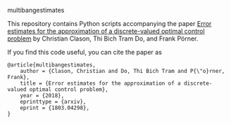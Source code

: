 multibangestimates

This repository contains Python scripts accompanying the paper [Error estimates for the approximation of a discrete-valued optimal control problem](https://arxiv.org/abs/1803.04298) by Christian Clason, Thi Bich Tram Do, and Frank Pörner.

If you find this code useful, you can cite the paper as

    @article{multibangestimates,
        author = {Clason, Christian and Do, Thi Bich Tram and P{\"o}rner, Frank},
        title = {Error estimates for the approximation of a discrete-valued optimal control problem},
        year = {2018},
        eprinttype = {arxiv},
        eprint = {1803.04298},
    }

